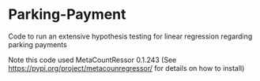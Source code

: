 # Parking-Payment
Code to run an extensive hypothesis testing for linear regression regarding parking payments

Note this code used MetaCountRessor 0.1.243 (See https://pypi.org/project/metacounregressor/ for details on how to install) 
